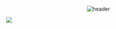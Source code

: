 
<div align="center">
  
  ![header](https://capsule-render.vercel.app/api?type=waving&text=sdlfr)
</div>

<a href="버튼을 눌렀을 때 이동할 링크" target="_blank"><img src="https://img.shields.io/badge/뱃지레이블-배경색?style=뱃지모양&logo=로고&logoColor=로고색상"/></a>

